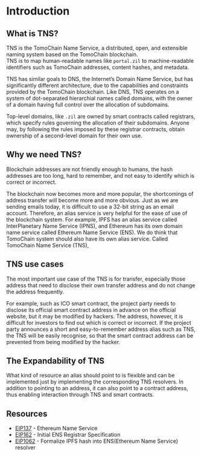 # Introduction

## What is TNS?
TNS is the TomoChain Name Service, a distributed, open, and extensible naming system based on the TomoChain blockchain.  
TNS is to map human-readable names like `portal.zil` to machine-readable identifiers such as TomoChain addresses, content hashes, and metadata.

TNS has similar goals to DNS, the Internet’s Domain Name Service, but has significantly different architecture, due to the capabilities and constraints provided by the TomoChain blockchain. Like DNS, TNS operates on a system of dot-separated hierarchial names called domains, with the owner of a domain having full control over the allocation of subdomains.

Top-level domains, like `.zil` are owned by smart contracts called registrars, which specify rules governing the allocation of their subdomains. Anyone may, by following the rules imposed by these registrar contracts, obtain ownership of a second-level domain for their own use.

## Why we need TNS?
Blockchain addresses are not friendly enough to humans, the hash addresses are too long, hard to remember, and not easy to identify which is correct or incorrect.  

The blockchain now becomes more and more popular, the shortcomings of address transfer will become more and more obvious. Just as we are sending emails today, it is difficult to use a 32-bit string as an email account. Therefore, an alias service is very helpful for the ease of use of the blockchain system. For example, IPFS has an alias service called InterPlanetary Name Service (IPNS), and Ethereum has its own domain name service called Ethereum Name Service (ENS). We do think that TomoChain system should also have its own alias service. Called TomoChain Name Service (TNS),

## TNS use cases
The most important use case of the TNS is for transfer, especially those address that need to disclose their own transfer address and do not change the address frequently.

For example, such as ICO smart contract, the project party needs to disclose its official smart contract address in advance on the official website, but it may be modified by hackers. The address, however, it is difficult for investors to find out which is correct or incorrect. If the project party announces a short and easy-to-remember address alias such as TNS, the TNS will be easily recognise, so that the smart contract address can be prevented from being modified by the hacker.

## The Expandability of TNS
What kind of resource an alias should point to is flexible and can be implemented just by implementing the corresponding TNS resolvers. In addition to pointing to an address, it can also point to a contract address, thus enabling interaction through TNS and smart contracts.

## Resources
- [EIP137](https://github.com/ethereum/EIPs/blob/master/EIPS/eip-137.md) - Ethereum Name Service
- [EIP162](https://github.com/ethereum/EIPs/blob/master/EIPS/eip-162.md) - Initial ENS Registrar Specification
- [EIP1062](https://github.com/ethereum/EIPs/blob/master/EIPS/eip-1062.md) - Formalize IPFS hash into ENS(Ethereum Name Service) resolver
